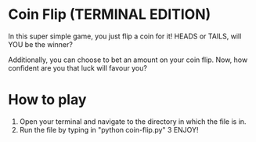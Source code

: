 # Coin Flip (TERMINAL EDITION)

In this super simple game, you just flip a coin for it!
HEADS or TAILS, will YOU be the winner?

Additionally, you can choose to bet an amount on your coin flip.
Now, how confident are you that luck will favour you?

# How to play
1. Open your terminal and navigate to the directory in which the file is in.
2. Run the file by typing in "python coin-flip.py"
3 ENJOY!
